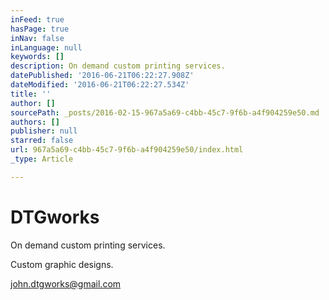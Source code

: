 ```yaml
---
inFeed: true
hasPage: true
inNav: false
inLanguage: null
keywords: []
description: On demand custom printing services.
datePublished: '2016-06-21T06:22:27.908Z'
dateModified: '2016-06-21T06:22:27.534Z'
title: ''
author: []
sourcePath: _posts/2016-02-15-967a5a69-c4bb-45c7-9f6b-a4f904259e50.md
authors: []
publisher: null
starred: false
url: 967a5a69-c4bb-45c7-9f6b-a4f904259e50/index.html
_type: Article

---
```

# 

# 

# DTGworks

On demand custom printing services.

Custom graphic designs.

john.dtgworks@gmail.com